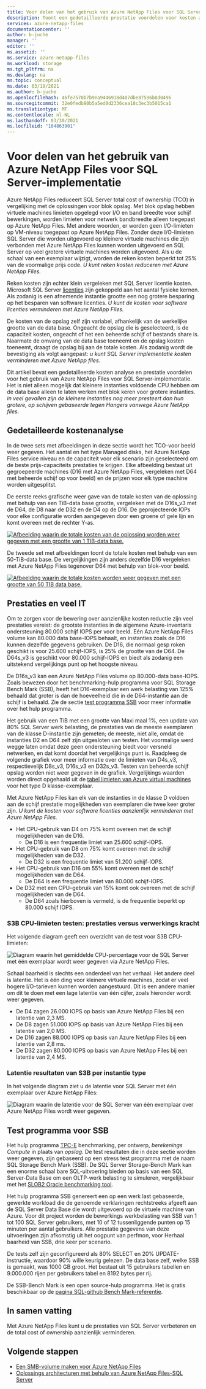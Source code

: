 ```yaml
---
title: Voor delen van het gebruik van Azure NetApp Files voor SQL Server-implementatie | Microsoft Docs
description: Toont een gedetailleerde prestatie voordelen voor kosten analyse over het gebruik van Azure NetApp Files voor SQL Server-implementatie.
services: azure-netapp-files
documentationcenter: ''
author: b-juche
manager: ''
editor: ''
ms.assetid: ''
ms.service: azure-netapp-files
ms.workload: storage
ms.tgt_pltfrm: na
ms.devlang: na
ms.topic: conceptual
ms.date: 03/19/2021
ms.author: b-juche
ms.openlocfilehash: 46fe7570b7b9ea9446918d407dbe87596b8d0496
ms.sourcegitcommit: 32e0fedb80b5a5ed0d2336cea18c3ec3b5015ca1
ms.translationtype: MT
ms.contentlocale: nl-NL
ms.lasthandoff: 03/30/2021
ms.locfileid: "104863901"
---
```

#  <a name="benefits-of-using-azure-netapp-files-for-sql-server-deployment"></a>Voor delen van het gebruik van Azure NetApp Files voor SQL Server-implementatie

Azure NetApp Files reduceert SQL Server total cost of ownership (TCO) in vergelijking met de oplossingen voor blok opslag.  Met blok opslag hebben virtuele machines limieten opgelegd voor I/O en band breedte voor schijf bewerkingen, worden limieten voor netwerk bandbreedte alleen toegepast op Azure NetApp Files.  Met andere woorden, er worden geen I/O-limieten op VM-niveau toegepast op Azure NetApp Files. Zonder deze I/O-limieten SQL Server die worden uitgevoerd op kleinere virtuele machines die zijn verbonden met Azure NetApp Files kunnen worden uitgevoerd en SQL Server op veel grotere virtuele machines worden uitgevoerd. Als u de schaal van een exemplaar wijzigt, worden de reken kosten beperkt tot 25% van de voormalige prijs code.  *U kunt reken kosten reduceren met Azure NetApp Files.*  

Reken kosten zijn echter klein vergeleken met SQL Server licentie kosten.  Microsoft SQL Server [licenties](https://download.microsoft.com/download/B/C/0/BC0B2EA7-D99D-42FB-9439-2C56880CAFF4/SQL_Server_2017_Licensing_Datasheet.pdf) zijn gekoppeld aan het aantal fysieke kernen. Als zodanig is een afnemende instantie grootte een nog grotere besparing op het besparen van software licenties. *U kunt de kosten voor software licenties verminderen met Azure NetApp Files.*

De kosten van de opslag zelf zijn variabel, afhankelijk van de werkelijke grootte van de data base. Ongeacht de opslag die is geselecteerd, is de capaciteit kosten, ongeacht of het een beheerde schijf of bestands share is.  Naarmate de omvang van de data base toeneemt en de opslag kosten toeneemt, draagt de opslag bij aan de totale kosten.  Als zodanig wordt de bevestiging als volgt aangepast: *u kunt SQL Server implementatie kosten verminderen met Azure NetApp files.* 

Dit artikel bevat een gedetailleerde kosten analyse en prestatie voordelen voor het gebruik van Azure NetApp Files voor SQL Server-implementatie. Het is niet alleen mogelijk dat kleinere instanties voldoende CPU hebben om de data base alleen te laten werken met blok keren voor grotere instanties. *in veel gevallen zijn de kleinere instanties nog meer presteert dan hun grotere, op schijven gebaseerde tegen Hangers vanwege Azure NetApp files.* 

## <a name="detailed-cost-analysis"></a>Gedetailleerde kostenanalyse 

In de twee sets met afbeeldingen in deze sectie wordt het TCO-voor beeld weer gegeven.  Het aantal en het type Managed disks, het Azure NetApp Files service niveau en de capaciteit voor elk scenario zijn geselecteerd om de beste prijs-capaciteits prestaties te krijgen.  Elke afbeelding bestaat uit gegroepeerde machines (D16 met Azure NetApp Files, vergeleken met D64 met beheerde schijf op voor beeld) en de prijzen voor elk type machine worden uitgesplitst.  

De eerste reeks grafische weer gave van de totale kosten van de oplossing met behulp van een TiB-data base grootte, vergeleken met de D16s_v3 met de D64, de D8 naar de D32 en de D4 op de D16. De geprojecteerde IOPs voor elke configuratie worden aangegeven door een groene of gele lijn en komt overeen met de rechter Y-as.

[![Afbeelding waarin de totale kosten van de oplossing worden weer gegeven met een grootte van 1 TIB-data base. ](../media/azure-netapp-files/solution-sql-server-cost-1-tib.png)](../media/azure-netapp-files/solution-sql-server-cost-1-tib.png#lightbox)


De tweede set met afbeeldingen toont de totale kosten met behulp van een 50-TiB-data base. De vergelijkingen zijn anders dezelfde D16 vergeleken met Azure NetApp Files tegenover D64 met behulp van blok-voor beeld. 

[![Afbeelding waarin de totale kosten worden weer gegeven met een grootte van 50 TIB data base. ](../media/azure-netapp-files/solution-sql-server-cost-50-tib.png)](../media/azure-netapp-files/solution-sql-server-cost-50-tib.png#lightbox)
 
## <a name="performance-and-lots-of-it"></a>Prestaties en veel IT  

Om te zorgen voor de bewering over aanzienlijke kosten reductie zijn veel prestaties vereist: de grootste instanties in de algemene Azure-inventaris ondersteuning 80.000 schijf IOPS per voor beeld. Eén Azure NetApp Files volume kan 80.000 data base-IOPS behaalt, en instanties zoals de D16 kunnen dezelfde gegevens gebruiken. De D16, die normaal gesp roken geschikt is voor 25.600 schijf-IOPS, is 25% de grootte van de D64.  De D64s_v3 is geschikt voor 80.000 schijf-IOPS en biedt als zodanig een uitstekend vergelijkings punt op het hoogste niveau.

De D16s_v3 kan een Azure NetApp Files volume op 80.000-data base-IOPS. Zoals bewezen door het benchmarking-hulp programma voor SQL Storage Bench Mark (SSB), heeft het D16-exemplaar een werk belasting van 125% behaald dat groter is dan de hoeveelheid die in de D64-instantie aan de schijf is behaald.  Zie de sectie [test programma SSB](#ssb-testing-tool) voor meer informatie over het hulp programma.

Het gebruik van een TiB met een grootte van Maxi maal 1%, een update van 80% SQL Server werk belasting, de prestaties van de meeste exemplaren van de klasse D-instantie zijn gemeten; de meeste, niet alle, omdat de instanties D2 en D64 zelf zijn uitgesloten van testen. Het voormalige werd wegge laten omdat deze geen ondersteuning biedt voor versneld netwerken, en dat komt doordat het vergelijkings punt is. Raadpleeg de volgende grafiek voor meer informatie over de limieten van D4s_v3, respectievelijk D8s_v3, D16s_v3 en D32s_v3.  Testen van beheerde schijf opslag worden niet weer gegeven in de grafiek. Vergelijkings waarden worden direct opgehaald uit de [tabel limieten van Azure virtual machines](../virtual-machines/dv3-dsv3-series.md) voor het type D klasse-exemplaar.

Met Azure NetApp Files kan elk van de instanties in de klasse D voldoen aan de schijf prestatie mogelijkheden van exemplaren die twee keer groter zijn.  *U kunt de kosten voor software licenties aanzienlijk verminderen met Azure NetApp Files.*  

* Het CPU-gebruik van D4 om 75% komt overeen met de schijf mogelijkheden van de D16.  
    * De D16 is een frequentie limiet van 25.600 schijf-IOPS.  
* Het CPU-gebruik van D8 om 75% komt overeen met de schijf mogelijkheden van de D32.  
    * De D32 is een frequentie limiet van 51.200 schijf-IOPS.  
* Het CPU-gebruik van D16 om 55% komt overeen met de schijf mogelijkheden van de D64.  
    * De D64 is een frequentie limiet van 80.000 schijf-IOPS.  
* De D32 met een CPU-gebruik van 15% komt ook overeen met de schijf mogelijkheden van de D64.  
    * De D64 zoals hierboven is vermeld, is de frequentie beperkt op 80.000 schijf IOPS.  

### <a name="s3b-cpu-limits-test--performance-versus-processing-power"></a>S3B CPU-limieten testen: prestaties versus verwerkings kracht

Het volgende diagram geeft een overzicht van de test voor S3B CPU-limieten:

![Diagram waarin het gemiddelde CPU-percentage voor de SQL Server met één exemplaar wordt weer gegeven via Azure NetApp Files.](../media/azure-netapp-files/solution-sql-server-single-instance-average-cpu.png)

Schaal baarheid is slechts een onderdeel van het verhaal. Het andere deel is latentie.  Het is één ding voor kleinere virtuele machines, zodat er veel hogere I/O-tarieven kunnen worden aangestuurd. Dit is een andere manier om dit te doen met een lage latentie van één cijfer, zoals hieronder wordt weer gegeven.  

* De D4 zagen 26.000 IOPS op basis van Azure NetApp Files bij een latentie van 2,3 MS.  
* De D8 zagen 51.000 IOPS op basis van Azure NetApp Files bij een latentie van 2,0 MS.  
* De D16 zagen 88.000 IOPS op basis van Azure NetApp Files bij een latentie van 2,8 ms.
* De D32 zagen 80.000 IOPS op basis van Azure NetApp Files bij een latentie van 2,4 MS.  

### <a name="s3b-per-instance-type-latency-results"></a>Latentie resultaten van S3B per instantie type

In het volgende diagram ziet u de latentie voor SQL Server met één exemplaar over Azure NetApp Files:

![Diagram waarin de latentie voor de SQL Server van één exemplaar over Azure NetApp Files wordt weer gegeven.](../media/azure-netapp-files/solution-sql-server-single-instance-latency.png)

## <a name="ssb-testing-tool"></a>Test programma voor SSB 
 
Het hulp programma [TPC-E](http://www.tpc.org/tpce/) benchmarking, per ontwerp, *berekenings Compute* in plaats van *opslag*. De test resultaten die in deze sectie worden weer gegeven, zijn gebaseerd op een stress test programma met de naam SQL Storage Bench Mark (SSB).  De SQL Server Storage-Bench Mark kan een enorme schaal bare SQL-uitvoering bieden op basis van een SQL Server-Data Base om een OLTP-werk belasting te simuleren, vergelijkbaar met het [SLOB2 Oracle benchmarking tool](https://kevinclosson.net/slob/). 

Het hulp programma SSB genereert een op een werk last gebaseerde, gewerkte workload die de genoemde verklaringen rechtstreeks afgeeft aan de SQL Server Data Base die wordt uitgevoerd op de virtuele machine van Azure.  Voor dit project worden de bewerkings werkbelasting van SSB van 1 tot 100 SQL Server gebruikers, met 10 of 12 tussenliggende punten op 15 minuten per aantal gebruikers.  Alle prestatie gegevens van deze uitvoeringen zijn afkomstig uit het oogpunt van perfmon, voor Herhaal baarheid van SSB, drie keer per scenario. 

De tests zelf zijn geconfigureerd als 80% SELECT en 20% UPDATE-instructie, waardoor 90% wille keurig gelezen.  De data base zelf, welke SSB is gemaakt, was 1000 GB groot. Het bestaat uit 15 gebruikers tabellen en 9.000.000 rijen per gebruikers tabel en 8192 bytes per rij. 

De SSB-Bench Mark is een open source-hulp programma.  Het is gratis beschikbaar op de [pagina SQL-github Bench Mark-referentie](https://github.com/NetApp/SQL_Storage_Benchmark.git).  


## <a name="in-summary"></a>In samen vatting  

Met Azure NetApp Files kunt u de prestaties van SQL Server verbeteren en de total cost of ownership aanzienlijk verminderen. 

## <a name="next-steps"></a>Volgende stappen

* [Een SMB-volume maken voor Azure NetApp Files](azure-netapp-files-create-volumes-smb.md) 
* [Oplossings architecturen met behulp van Azure NetApp Files-SQL Server](azure-netapp-files-solution-architectures.md#sql-server) 

